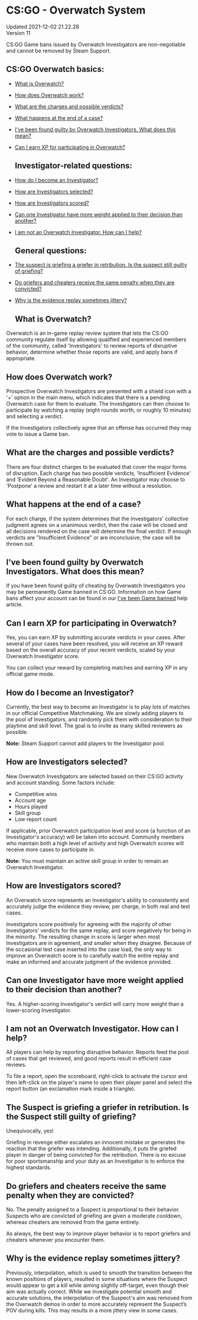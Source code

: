 # CS:GO - Overwatch System
Updated 2021-12-02 21.22.28  
Version 11  

CS:GO Game bans issued by Overwatch Investigators are non-negotiable and cannot be removed by Steam Support.    
## CS:GO Overwatch basics:

* [What is Overwatch?](#overwhat)
* [How does Overwatch work?](#howwork)
* [What are the charges and possible verdicts?](#verdicts)
* [What happens at the end of a case?](#caseend)
* [I've been found guilty by Overwatch Investigators. What does this mean?](#guilty)
* [Can I earn XP for participating in Overwatch?](#xp)

  ## Investigator-related questions:

* [How do I become an Investigator?](#investigator)
* [How are Investigators selected?](#selection)
* [How are Investigators scored?](#scores)
* [Can one Investigator have more weight applied to their decision than another?](#weight)
* [I am not an Overwatch Investigator. How can I help?](#wanthelp)

  ## General questions:

* [The suspect is griefing a griefer in retribution. Is the suspect still guilty of griefing?](#griefing)
* [Do griefers and cheaters receive the same penalty when they are convicted?](#cheatgrief)
* [Why is the evidence replay sometimes jittery?](#jitters)

  
  ## What is Overwatch?
Overwatch is an in-game replay review system that lets the CS:GO community regulate itself by allowing qualified and experienced members of the community, called 'Investigators' to review reports of disruptive behavior, determine whether those reports are valid, and apply bans if appropriate.    
  ## How does Overwatch work?
Prospective Overwatch Investigators are presented with a shield icon with a '+' option in the main menu, which indicates that there is a pending Overwatch case for them to evaluate. The Investigators can then choose to participate by watching a replay (eight rounds worth, or roughly 10 minutes) and selecting a verdict.  
  
If the Investigators collectively agree that an offense has occurred they may vote to issue a Game ban.    
  ## What are the charges and possible verdicts?
There are four distinct charges to be evaluated that cover the major forms of disruption. Each charge has two possible verdicts, 'Insufficient Evidence' and 'Evident Beyond a Reasonable Doubt'. An Investigator may choose to 'Postpone' a review and restart it at a later time without a resolution.    
  ## What happens at the end of a case?
For each charge, if the system determines that the Investigators' collective judgment agrees on a unanimous verdict, then the case will be closed and all decisions rendered on the case will determine the final verdict. If enough verdicts are "Insufficient Evidence" or are inconclusive, the case will be thrown out.    
  ## I've been found guilty by Overwatch Investigators. What does this mean?
If you have been found guilty of cheating by Overwatch Investigators you may be permanently Game banned in CS:GO. Information on how Game bans affect your account can be found in our [I've been Game banned](https://help.steampowered.com/en/faqs/view/4E54-0B96-D0A4-1557) help article.    
  ## Can I earn XP for participating in Overwatch?
Yes, you can earn XP by submitting accurate verdicts in your cases. After several of your cases have been resolved, you will receive an XP reward based on the overall accuracy of your recent verdicts, scaled by your Overwatch Investigator score.  
  
You can collect your reward by completing matches and earning XP in any official game mode.    
  ## How do I become an Investigator?
Currently, the best way to become an Investigator is to play lots of matches in our official Competitive Matchmaking. We are slowly adding players to the pool of Investigators, and randomly pick them with consideration to their playtime and skill level. The goal is to invite as many skilled reviewers as possible.  
  
**Note:** Steam Support cannot add players to the Investigator pool.   
  ## How are Investigators selected?
New Overwatch Investigators are selected based on their CS:GO activity and account standing. Some factors include:  

* Competitive wins
* Account age
* Hours played
* Skill group
* Low report count

If applicable, prior Overwatch participation level and score (a function of an Investigator's accuracy) will be taken into account. Community members who maintain both a high level of activity and high Overwatch scores will receive more cases to participate in.  
  
**Note:** You must maintain an active skill group in order to remain an Overwatch Investigator.    
  ## How are Investigators scored?
An Overwatch score represents an Investigator's ability to consistently and accurately judge the evidence they review, per charge, in both real and test cases.  
  
Investigators score positively for agreeing with the majority of other Investigators' verdicts for the same replay, and score negatively for being in the minority. The resulting change in score is larger when most Investigators are in agreement, and smaller when they disagree. Because of the occasional test case inserted into the case load, the only way to improve an Overwatch score is to carefully watch the entire replay and make an informed and accurate judgment of the evidence provided.    
  ## Can one Investigator have more weight applied to their decision than another?
Yes. A higher-scoring Investigator's verdict will carry more weight than a lower-scoring Investigator.    
  ## I am not an Overwatch Investigator. How can I help?
All players can help by reporting disruptive behavior. Reports feed the pool of cases that get reviewed, and good reports result in efficient case reviews.  
  
To file a report, open the scoreboard, right-click to activate the cursor and then left-click on the player's name to open their player panel and select the report button (an exclamation mark inside a triangle).    
  ## The Suspect is griefing a griefer in retribution. Is the Suspect still guilty of griefing?
Unequivocally, yes!  
  
Griefing in revenge either escalates an innocent mistake or generates the reaction that the griefer was intending. Additionally, it puts the griefed player in danger of being convicted for the retribution. There is no excuse for poor sportsmanship and your duty as an Investigator is to enforce the highest standards.    
  ## Do griefers and cheaters receive the same penalty when they are convicted?
No. The penalty assigned to a Suspect is proportional to their behavior. Suspects who are convicted of griefing are given a moderate cooldown, whereas cheaters are removed from the game entirely.  
  
As always, the best way to improve player behavior is to report griefers and cheaters whenever you encounter them.    
  ## Why is the evidence replay sometimes jittery?
Previously, interpolation, which is used to smooth the transition between the known positions of players, resulted in some situations where the Suspect would appear to get a kill while aiming slightly off-target, even though their aim was actually correct. While we investigate potential smooth and accurate solutions, the interpolation of the Suspect's aim was removed from the Overwatch demos in order to more accurately represent the Suspect’s POV during kills. This may results in a more jittery view in some cases.